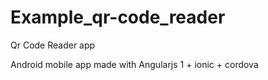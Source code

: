 # Example_qr-code_reader
Qr Code Reader app

Android mobile app made with Angularjs 1 + ionic + cordova
